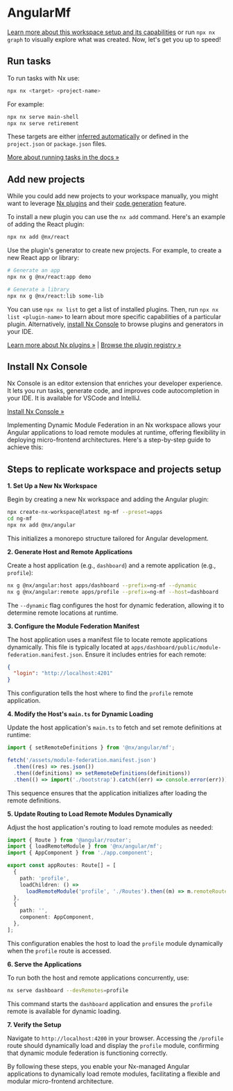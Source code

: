 # AngularMf

[Learn more about this workspace setup and its capabilities](https://nx.dev/getting-started/intro#learn-nx?utm_source=nx_project&amp;utm_medium=readme&amp;utm_campaign=nx_projects) or run `npx nx graph` to visually explore what was created. Now, let's get you up to speed!

## Run tasks

To run tasks with Nx use:

```sh
npx nx <target> <project-name>
```

For example:

```sh
npx nx serve main-shell
npx nx serve retirement

```

These targets are either [inferred automatically](https://nx.dev/concepts/inferred-tasks?utm_source=nx_project&utm_medium=readme&utm_campaign=nx_projects) or defined in the `project.json` or `package.json` files.

[More about running tasks in the docs &raquo;](https://nx.dev/features/run-tasks?utm_source=nx_project&utm_medium=readme&utm_campaign=nx_projects)

## Add new projects

While you could add new projects to your workspace manually, you might want to leverage [Nx plugins](https://nx.dev/concepts/nx-plugins?utm_source=nx_project&utm_medium=readme&utm_campaign=nx_projects) and their [code generation](https://nx.dev/features/generate-code?utm_source=nx_project&utm_medium=readme&utm_campaign=nx_projects) feature.

To install a new plugin you can use the `nx add` command. Here's an example of adding the React plugin:
```sh
npx nx add @nx/react
```

Use the plugin's generator to create new projects. For example, to create a new React app or library:

```sh
# Generate an app
npx nx g @nx/react:app demo

# Generate a library
npx nx g @nx/react:lib some-lib
```

You can use `npx nx list` to get a list of installed plugins. Then, run `npx nx list <plugin-name>` to learn about more specific capabilities of a particular plugin. Alternatively, [install Nx Console](https://nx.dev/getting-started/editor-setup?utm_source=nx_project&utm_medium=readme&utm_campaign=nx_projects) to browse plugins and generators in your IDE.

[Learn more about Nx plugins &raquo;](https://nx.dev/concepts/nx-plugins?utm_source=nx_project&utm_medium=readme&utm_campaign=nx_projects) | [Browse the plugin registry &raquo;](https://nx.dev/plugin-registry?utm_source=nx_project&utm_medium=readme&utm_campaign=nx_projects)


## Install Nx Console

Nx Console is an editor extension that enriches your developer experience. It lets you run tasks, generate code, and improves code autocompletion in your IDE. It is available for VSCode and IntelliJ.

[Install Nx Console &raquo;](https://nx.dev/getting-started/editor-setup?utm_source=nx_project&utm_medium=readme&utm_campaign=nx_projects)

Implementing Dynamic Module Federation in an Nx workspace allows your Angular applications to load remote modules at runtime, offering flexibility in deploying micro-frontend architectures. Here's a step-by-step guide to achieve this:

## Steps to replicate workspace and projects setup


**1. Set Up a New Nx Workspace**

Begin by creating a new Nx workspace and adding the Angular plugin:


```bash
npx create-nx-workspace@latest ng-mf --preset=apps
cd ng-mf
npx nx add @nx/angular
```


This initializes a monorepo structure tailored for Angular development.

**2. Generate Host and Remote Applications**

Create a host application (e.g., `dashboard`) and a remote application (e.g., `profile`):


```bash
nx g @nx/angular:host apps/dashboard --prefix=ng-mf --dynamic
nx g @nx/angular:remote apps/profile --prefix=ng-mf --host=dashboard
```


The `--dynamic` flag configures the host for dynamic federation, allowing it to determine remote locations at runtime.

**3. Configure the Module Federation Manifest**

The host application uses a manifest file to locate remote applications dynamically. This file is typically located at `apps/dashboard/public/module-federation.manifest.json`. Ensure it includes entries for each remote:


```json
{
  "login": "http://localhost:4201"
}
```


This configuration tells the host where to find the `profile` remote application.

**4. Modify the Host's `main.ts` for Dynamic Loading**

Update the host application's `main.ts` to fetch and set remote definitions at runtime:


```typescript
import { setRemoteDefinitions } from '@nx/angular/mf';

fetch('/assets/module-federation.manifest.json')
  .then((res) => res.json())
  .then((definitions) => setRemoteDefinitions(definitions))
  .then(() => import('./bootstrap').catch((err) => console.error(err)));
```


This sequence ensures that the application initializes after loading the remote definitions.

**5. Update Routing to Load Remote Modules Dynamically**

Adjust the host application's routing to load remote modules as needed:


```typescript
import { Route } from '@angular/router';
import { loadRemoteModule } from '@nx/angular/mf';
import { AppComponent } from './app.component';

export const appRoutes: Route[] = [
  {
    path: 'profile',
    loadChildren: () =>
      loadRemoteModule('profile', './Routes').then((m) => m.remoteRoutes),
  },
  {
    path: '',
    component: AppComponent,
  },
];
```


This configuration enables the host to load the `profile` module dynamically when the `profile` route is accessed.

**6. Serve the Applications**

To run both the host and remote applications concurrently, use:


```bash
nx serve dashboard --devRemotes=profile
```


This command starts the `dashboard` application and ensures the `profile` remote is available for dynamic loading.

**7. Verify the Setup**

Navigate to `http://localhost:4200` in your browser. Accessing the `/profile` route should dynamically load and display the `profile` module, confirming that dynamic module federation is functioning correctly.

By following these steps, you enable your Nx-managed Angular applications to dynamically load remote modules, facilitating a flexible and modular micro-frontend architecture.
 